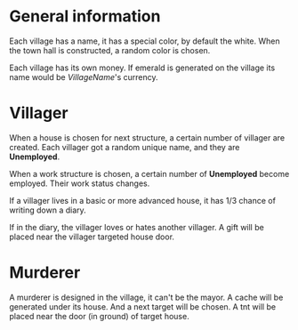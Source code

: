 # General information

Each village has a name, it has a special color, by default the white.
When the town hall is constructed, a random color is chosen.

Each village has its own money.
If emerald is generated on the village its name would be *VillageName*'s currency.


# Villager

When a house is chosen for next structure, a certain number of villager are created.
Each villager got a random unique name, and they are **Unemployed**.

When a work structure is chosen, a certain number of **Unemployed** become employed.
Their work status changes.

If a villager lives in a basic or more advanced house, it has 1/3 chance of writing down a diary.

If in the diary, the villager loves or hates another villager. A gift will be placed near the villager targeted house door.


# Murderer

A murderer is designed in the village, it can't be the mayor. A cache will be generated under its house. And a next target will be chosen.
A tnt will be placed near the door (in ground) of target house.